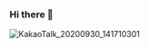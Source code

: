 ### Hi there 👋

![KakaoTalk_20200930_141710301](https://user-images.githubusercontent.com/13748138/94645810-c04fdf80-0327-11eb-8ac8-bb5225c5b217.jpg)

